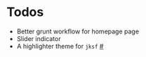# Todos

- Better grunt workflow for homepage page
- Slider indicator
- A highlighter theme for `jksf` [#](https://github.com/richleland/pygments-css)
